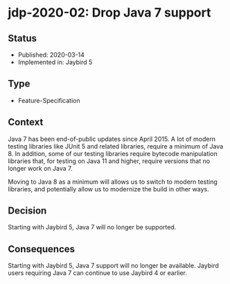 # jdp-2020-02: Drop Java 7 support

## Status

- Published: 2020-03-14
- Implemented in: Jaybird 5

## Type

- Feature-Specification

## Context

Java 7 has been end-of-public updates since April 2015. A lot of modern testing
libraries like JUnit 5 and related libraries, require a minimum of Java 8. In
addition, some of our testing libraries require bytecode manipulation libraries
that, for testing on Java 11 and higher, require versions that no longer work on
Java 7.

Moving to Java 8 as a minimum will allows us to switch to modern testing
libraries, and potentially allow us to modernize the build in other ways.

## Decision

Starting with Jaybird 5, Java 7 will no longer be supported.

## Consequences

Starting with Jaybird 5, Java 7 support will no longer be available. Jaybird
users requiring Java 7 can continue to use Jaybird 4 or earlier.
